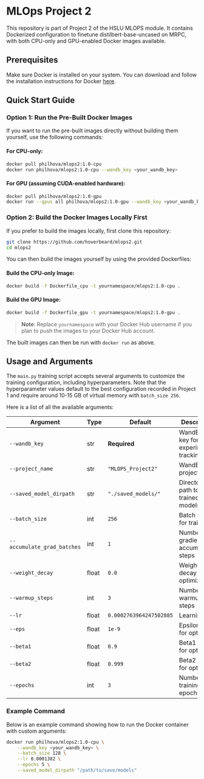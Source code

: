 # MLOps Project 2

This repository is part of Project 2 of the HSLU MLOPS module. It contains Dockerized configuration to finetune distilbert-base-uncased on MRPC, with both CPU-only and GPU-enabled Docker images available.  

## Prerequisites

Make sure Docker is installed on your system. You can download and follow the installation instructions for Docker [here](https://docs.docker.com/get-docker/).

## Quick Start Guide

### Option 1: Run the Pre-Built Docker Images

If you want to run the pre-built images directly without building them yourself, use the following commands:

#### For CPU-only:
```bash
docker pull philhova/mlops2:1.0-cpu
docker run philhova/mlops2:1.0-cpu --wandb_key <your_wandb_key>
```

#### For GPU (assuming CUDA-enabled hardware):
```bash
docker pull philhova/mlops2:1.0-gpu
docker run --gpus all philhova/mlops2:1.0-gpu --wandb_key <your_wandb_key>
```

### Option 2: Build the Docker Images Locally First

If you prefer to build the images locally, first clone this repository:

```bash
git clone https://github.com/hoverbeard/mlops2.git
cd mlops2
```

You can then build the images yourself by using the provided Dockerfiles:

#### Build the CPU-only Image:
```bash
docker build -f Dockerfile_cpu -t yournamespace/mlops2:1.0-cpu .
```

#### Build the GPU Image:
```bash
docker build -f Dockerfile_gpu -t yournamespace/mlops2:1.0-gpu .
```
> **Note**: Replace `yournamespace` with your Docker Hub username if you plan to push the images to your Docker Hub account.

The built images can then be run with `docker run` as above.

## Usage and Arguments

The `main.py` training script accepts several arguments to customize the training configuration, including hyperparameters. Note that the hyperparameter values default to the best configuration recorded in Project 1 and require around 10-15 GB of virtual memory with `batch_size 256`. 

Here is a list of all the available arguments:

| Argument               | Type   | Default                     | Description                                    |
|------------------------|--------|-----------------------------|------------------------------------------------|
| `--wandb_key`          | str    | **Required**                | WandB API key for experiment tracking          |
| `--project_name`       | str    | `"MLOPS_Project2"`          | WandB project name                             |
| `--saved_model_dirpath`| str    | `"./saved_models/"`         | Directory path to save trained models          |
| `--batch_size`         | int    | `256`                       | Batch size for training                        |
| `--accumulate_grad_batches` | int | `1`                      | Number of gradient accumulation steps          |
| `--weight_decay`       | float  | `0.0`                       | Weight decay for the optimizer                 |
| `--warmup_steps`       | int    | `3`                         | Number of warmup steps                         |
| `--lr`                 | float  | `0.0002763964247502885`     | Learning rate                                  |
| `--eps`                | float  | `1e-9`                      | Epsilon value for optimizer                    |
| `--beta1`              | float  | `0.9`                       | Beta1 value for optimizer                      |
| `--beta2`              | float  | `0.999`                     | Beta2 value for optimizer                      |
| `--epochs`             | int    | `3`                         | Number of training epochs                      |

### Example Command
Below is an example command showing how to run the Docker container with custom arguments:

```bash
docker run philhova/mlops2:1.0-cpu \
    --wandb_key <your_wandb_key> \
    --batch_size 128 \
    --lr 0.0001382 \
    --epochs 5 \
    --saved_model_dirpath "/path/to/save/models"
```
